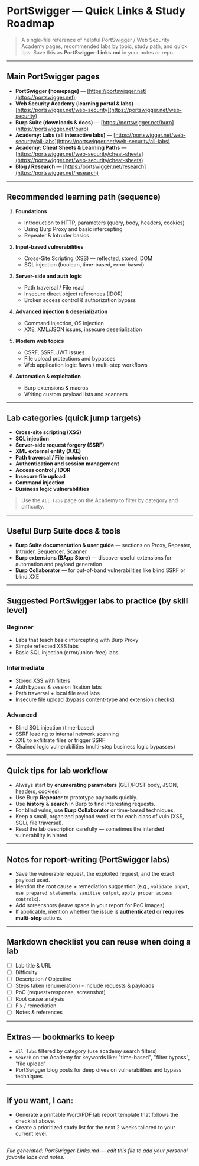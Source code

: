 # PortSwigger — Quick Links & Study Roadmap

> A single-file reference of helpful PortSwigger / Web Security Academy pages, recommended labs by topic, study path, and quick tips. Save this as **PortSwigger-Links.md** in your notes or repo.

---

## Main PortSwigger pages

* **PortSwigger (homepage)** — [https://portswigger.net](https://portswigger.net)
* **Web Security Academy (learning portal & labs)** — [https://portswigger.net/web-security](https://portswigger.net/web-security)
* **Burp Suite (downloads & docs)** — [https://portswigger.net/burp](https://portswigger.net/burp)
* **Academy: Labs (all interactive labs)** — [https://portswigger.net/web-security/all-labs](https://portswigger.net/web-security/all-labs)
* **Academy: Cheat Sheets & Learning Paths** — [https://portswigger.net/web-security/cheat-sheets](https://portswigger.net/web-security/cheat-sheets)
* **Blog / Research** — [https://portswigger.net/research](https://portswigger.net/research)

---

## Recommended learning path (sequence)

1. **Foundations**

   * Introduction to HTTP, parameters (query, body, headers, cookies)
   * Using Burp Proxy and basic intercepting
   * Repeater & Intruder basics
2. **Input-based vulnerabilities**

   * Cross-Site Scripting (XSS) — reflected, stored, DOM
   * SQL injection (boolean, time-based, error-based)
3. **Server-side and auth logic**

   * Path traversal / File read
   * Insecure direct object references (IDOR)
   * Broken access control & authorization bypass
4. **Advanced injection & deserialization**

   * Command injection, OS injection
   * XXE, XML/JSON issues, insecure deserialization
5. **Modern web topics**

   * CSRF, SSRF, JWT issues
   * File upload protections and bypasses
   * Web application logic flaws / multi-step workflows
6. **Automation & exploitation**

   * Burp extensions & macros
   * Writing custom payload lists and scanners

---

## Lab categories (quick jump targets)

* **Cross-site scripting (XSS)**
* **SQL injection**
* **Server-side request forgery (SSRF)**
* **XML external entity (XXE)**
* **Path traversal / File inclusion**
* **Authentication and session management**
* **Access control / IDOR**
* **Insecure file upload**
* **Command injection**
* **Business logic vulnerabilities**

> Use the `All labs` page on the Academy to filter by category and difficulty.

---

## Useful Burp Suite docs & tools

* **Burp Suite documentation & user guide** — sections on Proxy, Repeater, Intruder, Sequencer, Scanner
* **Burp extensions (BApp Store)** — discover useful extensions for automation and payload generation
* **Burp Collaborator** — for out-of-band vulnerabilities like blind SSRF or blind XXE

---

## Suggested PortSwigger labs to practice (by skill level)

### Beginner

* Labs that teach basic intercepting with Burp Proxy
* Simple reflected XSS labs
* Basic SQL injection (error/union-free) labs

### Intermediate

* Stored XSS with filters
* Auth bypass & session fixation labs
* Path traversal + local file read labs
* Insecure file upload (bypass content-type and extension checks)

### Advanced

* Blind SQL injection (time-based)
* SSRF leading to internal network scanning
* XXE to exfiltrate files or trigger SSRF
* Chained logic vulnerabilities (multi-step business logic bypasses)

---

## Quick tips for lab workflow

* Always start by **enumerating parameters** (GET/POST body, JSON, headers, cookies).
* Use Burp **Repeater** to prototype payloads quickly.
* Use **history** & **search** in Burp to find interesting requests.
* For blind vulns, use **Burp Collaborator** or time-based techniques.
* Keep a small, organized payload wordlist for each class of vuln (XSS, SQLi, file traversal).
* Read the lab description carefully — sometimes the intended vulnerability is hinted.

---

## Notes for report-writing (PortSwigger labs)

* Save the vulnerable request, the exploited request, and the exact payload used.
* Mention the root cause + remediation suggestion (e.g., `validate input`, `use prepared statements`, `sanitize output`, `apply proper access controls`).
* Add screenshots (leave space in your report for PoC images).
* If applicable, mention whether the issue is **authenticated** or **requires multi-step** actions.

---

## Markdown checklist you can reuse when doing a lab

* [ ] Lab title & URL
* [ ] Difficulty
* [ ] Description / Objective
* [ ] Steps taken (enumeration) - include requests & payloads
* [ ] PoC (request+response, screenshot)
* [ ] Root cause analysis
* [ ] Fix / remediation
* [ ] Notes & references

---

## Extras — bookmarks to keep

* `All labs` filtered by category (use academy search filters)
* `Search` on the Academy for keywords like: "time-based", "filter bypass", "file upload"
* PortSwigger blog posts for deep dives on vulnerabilities and bypass techniques

---

## If you want, I can:

* Generate a printable Word/PDF lab report template that follows the checklist above.
* Create a prioritized study list for the next 2 weeks tailored to your current level.

---

*File generated: PortSwigger-Links.md — edit this file to add your personal favorite labs and notes.*
